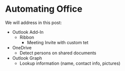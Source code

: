 
# Automating Office

We will address in this post:

- Outlook Add-In
	- Ribbon
		- Meeting Invite with custom tet
- OneDrive
	- Detect persons on shared documents
- Outlook Graph
	- Lookup information (name, contact info, pictures)



